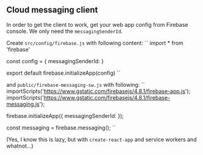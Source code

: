 ## Cloud messaging client

In order to get the client to work, get your web app config from Firebase console. We only need the `messagingSenderId`.

Create `src/config/firebase.js` with following content: ``
import * from 'firebase'

const config = {
  messagingSenderId: <YOUR OWN MESSAGINGSENDERID>
}

export default firebase.initializeApp(config)
``

and `public/firebase-messaging-sw.js` with following: ``
importScripts('https://www.gstatic.com/firebasejs/4.8.1/firebase-app.js');
importScripts('https://www.gstatic.com/firebasejs/4.8.1/firebase-messaging.js');

firebase.initializeApp({
    messagingSenderId: <YOUR OWN MESSAGINGSENDERID>
});

const messaging = firebase.messaging();
``

(Yes, I know this is lazy, but with `create-react-app` and service workers and whatnot...)